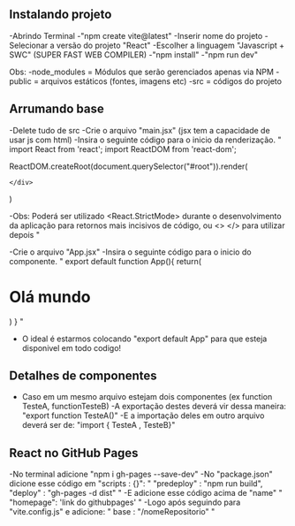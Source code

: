 ## Instalando projeto
-Abrindo Terminal
-"npm create vite@latest"
-Inserir nome do projeto
-Selecionar a versão do projeto "React"
-Escolher a linguagem "Javascript + SWC" (SUPER FAST WEB COMPILER)
-"npm install"
-"npm run dev"

Obs: 
-node_modules = Módulos que serão gerenciados apenas via NPM
-public = arquivos estáticos (fontes, imagens etc)
-src = códigos do projeto

## Arrumando base
-Delete tudo de src
-Crie o arquivo "main.jsx" (jsx tem a capacidade de usar js com html)
-Insira o seguinte código para o inicio da renderização.
"
import React from 'react';
import ReactDOM from 'react-dom';

ReactDOM.createRoot(document.querySelector("#root")).render(
    <div>
    
    </div>
)

-Obs: Poderá ser utilizado <React.StrictMode> durante o desenvolvimento da aplicação para retornos mais incisivos de código, ou <> </> para utilizar depois
"

-Crie o arquivo "App.jsx"
-Insira o seguinte código para o inicio do componente.
"
export default function App(){
    return(
        <h1>Olá mundo</h1>
    )
}
"
- O ideal é estarmos colocando "export default App" para que esteja disponivel em todo codigo!

## Detalhes de componentes
- Caso em um mesmo arquivo estejam dois componentes
(ex function TesteA, functionTesteB)
-A exportação destes deverá vir dessa maneira:
"export function TesteA()"
-E a importação deles em outro arquivo deverá ser de:
"import { TesteA , TesteB}"

## React no GitHub Pages
-No terminal adicione
"npm i gh-pages --save-dev"
-No "package.json" dicione esse código em "scripts : {}":
"
"predeploy" : "npm run build",
"deploy" : "gh-pages -d dist"
"
-E adicione esse código acima de "name"
"
"homepage": 'link do githubpages'
"
-Logo após seguindo para "vite.config.js" e adicione:
"
base : "/nomeRepositorio"
"